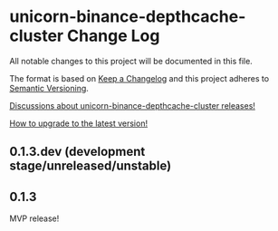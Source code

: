 # unicorn-binance-depthcache-cluster Change Log

All notable changes to this project will be documented in this file.

The format is based on [Keep a Changelog](http://keepachangelog.com/) and this project adheres to 
[Semantic Versioning](http://semver.org/).

[Discussions about unicorn-binance-depthcache-cluster releases!](https://github.com/LUCIT-Systems-and-Development/unicorn-binance-depthcache-cluster/discussions/categories/releases)

[How to upgrade to the latest version!](https://unicorn-binance-depthcache-cluster.docs.lucit.tech/readme.html#installation-and-upgrade)

## 0.1.3.dev (development stage/unreleased/unstable)

## 0.1.3
MVP release!